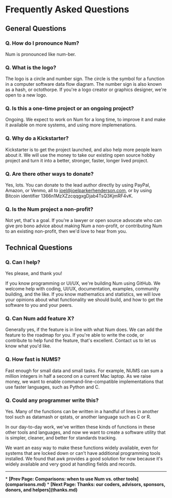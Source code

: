 # Frequently Asked Questions

## General Questions

### Q. How do I pronounce Num?

Num is pronounced like num-ber.

### Q. What is the logo?

The logo is a circle and number sign. The circle is the symbol for a function in a computer software data flow diagram. The number sign is also known as a hash, or octothorpe. If you're a logo creator or graphics designer, we're open to a new logo.

### Q. Is this a one-time project or an ongoing project?

Ongoing. We expect to work on Num for a long time, to improve it and make it available on more systems, and using more implemenations.

### Q. Why do a Kickstarter?

Kickstarter is to get the project launched, and also help more people learn about it. We will use the money to take our existing open source hobby project and turn it into a better, stronger, faster, longer lived project.

### Q. Are there other ways to donate?

Yes, lots. You can donate to the lead author directly by using PayPal, Amazon, or Venmo, all to joel@joelparkerhenderson.com, or by using Bitcoin identifier 1366n1MzXZzcqqgxgDjab4TsQ3KjmRF4vK.

### Q. Is the Num project a non-profit?

Not yet, that's a goal. If you're a lawyer or open source advocate who can give pro bono advice about making Num a non-profit, or contributing Num to an existing non-profit, then we'd love to hear from you.

## Technical Questions

### Q. Can I help?

Yes please, and thank you!

If you know programming or UI/UX, we're building Num using GitHub. We welcome help with coding, UI/UX, documentation, examples, community building, and the like.
If you know mathematics and statistics, we will love your opinions about what functionality we should build, and how to get the software to you and your peers.

### Q. Can Num add feature X?

Generally yes, if the feature is in line with what Num does. We can add the feature to the roadmap for you. If you're able to write the code, or contribute to help fund the feature, that's excellent. Contact us to let us know what you'd like.

### Q. How fast is NUMS?

Fast enough for small data and small tasks. For example, NUMS can sum a million integers in half a second on a current Mac laptop. As we raise money, we want to enable command-line-compatible implementations that use faster languages, such as Python and C.

### Q. Could any programmer write this?

Yes. Many of the functions can be written in a handful of lines in another tool such as datamash or qstats, or another language such as C or R.

In our day-to-day work, we've written these kinds of functions in these other tools and languages, and now we want to create a software utility that is simpler, cleaner, and better for standards tracking.

We want an easy way to make these functions widely available, even for systems that are locked down or can't have additional programming tools installed. We found that awk provides a good solution for now because it's widely available and very good at handling fields and records.


<p><hr>
<nav>
* <b>[Prev Page: Comparisons: when to use Num vs. other tools](comparisons.md)</b>
* <b>[Next Page: Thanks: our coders, advisors, sponsors, donors, and helpers](thanks.md)</b>
</nav>
